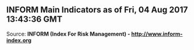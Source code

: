 ## INFORM Main Indicators as of Fri, 04 Aug 2017 13:43:36 GMT

Source: **INFORM (Index For Risk Management) - http://www.inform-index.org**